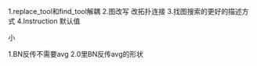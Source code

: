 1.replace_tool和find_tool解耦
2.图改写 改拓扑连接
3.找图搜索的更好的描述方式
4.Instruction 默认值

小

1.BN反传不需要avg
2.0里BN反传avg的形状